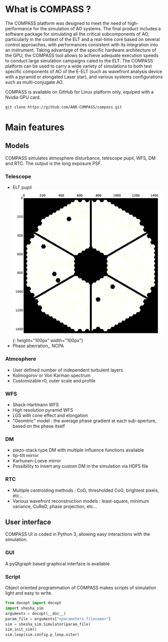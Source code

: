 # What is COMPASS ?
The COMPASS platform was designed to meet the need of high-performance for the simulation of AO systems. The final product includes a software package for simulating all the critical subcomponents of AO, particularly in the context of the ELT and a real-time core based on several control approaches, with performances consistent with its integration into an instrument. Taking advantage of the specific hardware architecture of the GPU, the COMPASS tool allows to achieve adequate execution speeds to conduct large simulation campaigns caled to the ELT.
The COMPASS platform can be used to carry a wide variety of simulations to
both test specific components of AO of the E-ELT (such as wavefront analysis
device with a pyramid or elongated Laser star), and various systems
configurations such as multi-conjugate AO.

COMPASS is available on GitHub for Linux platform only, equiped with a Nvidia GPU card.
```markdown
git clone https://github.com/ANR-COMPASS/compass.git
```
# Main features
## Models
COMPASS simulates atmosphere disturbance, telescope pupil, WFS, DM and RTC. The output is the long exposure PSF.
### Telescope
- ELT pupil ![ELT-pupil](https://github.com/ANR-COMPASS/compass/blob/master/ELT-pupil.png){: height="100px" width="100px"}
- Phase aberration,, NCPA
### Atmosphere
- User defined number of independent turbulent layers
- Kolmogorov or Von Karman spectrum
- Customizable r0, outer scale and profile
### WFS
- Shack-Hartmann WFS
- High resolution pyramid WFS
- LGS with cone effect and elongation
- "Geomtric" model : the average phase gradient at each sub-aperture, based on the phase itself
### DM
- piezo-stack type DM with multiple influence functions available
- tip-tilt mirror
- Karhunen-Loeve mirror
- Possibility to insert any custom DM in the simulation via HDF5 file
### RTC
- Multiple centroiding methods : CoG, thresholded CoG, brightest pixels, etc...
- Various wavefront reconstruction models : least-square, minimum variance, CuReD, phase projection, etc...
## User interface
COMPASS UI is coded in Python 3, allowing easy interactions with the simulation.
### GUI
A pyQtgraph based graphical interface is available
### Script
Object oriented programmation of COMPASS makes scripts of simulation light and easy to write.
```python
from docopt import docopt
import shesha_sim
arguments = docopt(__doc__)
param_file = arguments["<parameters_filename>"]
sim = shesha_sim.Simulator(param_file)
sim.init_sim()
sim.loop(sim.config.p_loop.niter)
```

